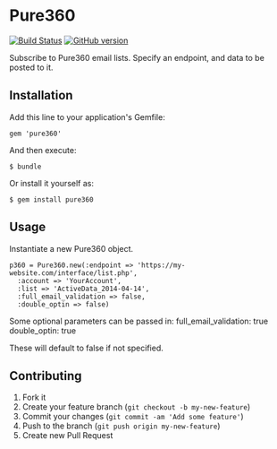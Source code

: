 # Pure360

[![Build Status](https://travis-ci.org/madebymade/pure360.svg?branch=master)](https://travis-ci.org/madebymade/pure360)
[![GitHub version](https://badge.fury.io/gh/madebymade%2Fpure360.svg)](http://badge.fury.io/gh/madebymade%2Fpure360)

Subscribe to Pure360 email lists.  Specify an endpoint, and data to be posted to it.

## Installation

Add this line to your application's Gemfile:

    gem 'pure360'

And then execute:

    $ bundle

Or install it yourself as:

    $ gem install pure360

## Usage

Instantiate a new Pure360 object.

    p360 = Pure360.new(:endpoint => 'https://my-website.com/interface/list.php',
      :account => 'YourAccount',
      :list => 'ActiveData_2014-04-14',
      :full_email_validation => false,
      :double_optin => false)

Some optional parameters can be passed in:
      full_email_validation: true
      double_optin:          true

These will default to false if not specified.

## Contributing

1. Fork it
2. Create your feature branch (`git checkout -b my-new-feature`)
3. Commit your changes (`git commit -am 'Add some feature'`)
4. Push to the branch (`git push origin my-new-feature`)
5. Create new Pull Request
